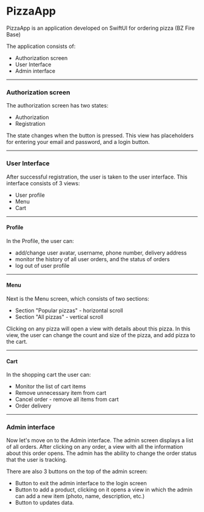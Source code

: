 #  PizzaApp

PizzaApp is an application developed on SwiftUI for ordering pizza (BZ Fire Base)

The application consists of:
* Authorization screen
* User Interface
* Admin interface
***
### Authorization screen
The authorization screen has two states:
* Authorization
* Registration
<!--<p align="center"><img width="250" src="https://github.com/pppinkyyy/PizzaApp/raw/main/docs/IMG_6370.PNG"></p>-->
<!--<p align="center"><img width="250" src="https://github.com/pppinkyyy/PizzaApp/raw/main/docs/IMG_6371.PNG"></p>-->
The state changes when the button is pressed.
This view has placeholders for entering your email and password, and a login button.
***
### User Interface
After successful registration, the user is taken to the user interface.
This interface consists of 3 views:
* User profile
* Menu
* Cart
***
#### Profile
In the Profile, the user can:
* add/change user avatar, username, phone number, delivery address
* monitor the history of all user orders, and the status of orders
* log out of user profile
***
#### Menu
Next is the Menu screen, which consists of two sections:
* Section "Popular pizzas" - horizontal scroll
* Section "All pizzas" - vertical scroll

Clicking on any pizza will open a view with details about this pizza.
In this view, the user can change the count and size of the pizza, and add pizza to the cart.
***
#### Cart
In the shopping cart the user can:
* Monitor the list of cart items
* Remove unnecessary item from cart
* Cancel order - remove all items from cart
* Order delivery
***
### Admin interface
Now let's move on to the Admin interface.
The admin screen displays a list of all orders.
After clicking on any order, a view with all the information about this order opens.
The admin has the ability to change the order status that the user is tracking.

There are also 3 buttons on the top of the admin screen:
* Button to exit the admin interface to the login screen
* Button to add a product, clicking on it opens a view in which the admin can add a new item (photo, name, description, etc.)
* Button to updates data.
